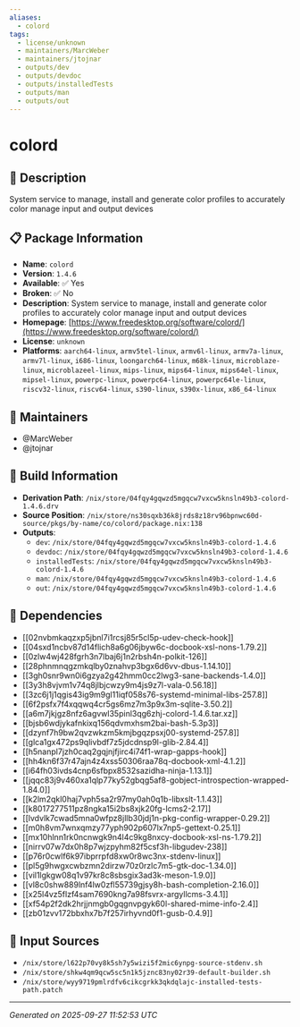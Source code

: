 ```yaml
---
aliases:
  - colord
tags:
  - license/unknown
  - maintainers/MarcWeber
  - maintainers/jtojnar
  - outputs/dev
  - outputs/devdoc
  - outputs/installedTests
  - outputs/man
  - outputs/out
---
```


# colord

## 📝 Description

System service to manage, install and generate color profiles to accurately color manage input and output devices

## 📋 Package Information

- **Name**: `colord`
- **Version**: `1.4.6`
- **Available**: ✅ Yes
- **Broken**: ✅ No
- **Description**: System service to manage, install and generate color profiles to accurately color manage input and output devices
- **Homepage**: [https://www.freedesktop.org/software/colord/](https://www.freedesktop.org/software/colord/)
- **License**: `unknown`
- **Platforms**: `aarch64-linux`, `armv5tel-linux`, `armv6l-linux`, `armv7a-linux`, `armv7l-linux`, `i686-linux`, `loongarch64-linux`, `m68k-linux`, `microblaze-linux`, `microblazeel-linux`, `mips-linux`, `mips64-linux`, `mips64el-linux`, `mipsel-linux`, `powerpc-linux`, `powerpc64-linux`, `powerpc64le-linux`, `riscv32-linux`, `riscv64-linux`, `s390-linux`, `s390x-linux`, `x86_64-linux`
## 👥 Maintainers

- @MarcWeber
- @jtojnar


## 🔧 Build Information

- **Derivation Path**: `/nix/store/04fqy4gqwzd5mgqcw7vxcw5knsln49b3-colord-1.4.6.drv`
- **Source Position**: `/nix/store/ns30sqxb36k8jrds8z18rv96bpnwc60d-source/pkgs/by-name/co/colord/package.nix:138`
- **Outputs**:
  - `dev`:  `/nix/store/04fqy4gqwzd5mgqcw7vxcw5knsln49b3-colord-1.4.6`
  - `devdoc`:  `/nix/store/04fqy4gqwzd5mgqcw7vxcw5knsln49b3-colord-1.4.6`
  - `installedTests`:  `/nix/store/04fqy4gqwzd5mgqcw7vxcw5knsln49b3-colord-1.4.6`
  - `man`:  `/nix/store/04fqy4gqwzd5mgqcw7vxcw5knsln49b3-colord-1.4.6`
  - `out`:  `/nix/store/04fqy4gqwzd5mgqcw7vxcw5knsln49b3-colord-1.4.6`

## 🔗 Dependencies

- [[02nvbmkaqzxp5jbnl7i1rcsj85r5cl5p-udev-check-hook]]
- [[04sxd1ncbv87d14flich8a6g06jbyw6c-docbook-xsl-nons-1.79.2]]
- [[0zlw4wj428fgrh3n7lbaj6j1n2rbsh4n-polkit-126]]
- [[28phnmnqgzmkqlby0znahvp3bgx6d6vv-dbus-1.14.10]]
- [[3gh0snr9wn0i6gzya2g42hmm0cc2lwg3-sane-backends-1.4.0]]
- [[3y3h8vjvm1v74q8jlbjcwzy9m4js9z7l-vala-0.56.18]]
- [[3zc6j1j1qgis43ig9m9gl11iqf058s76-systemd-minimal-libs-257.8]]
- [[6f2psfx7f4xqqwq4cr5gs6mz7m3p9x3m-sqlite-3.50.2]]
- [[a6m7jkjgz8nfz6agvwl35pinl3qg6zhj-colord-1.4.6.tar.xz]]
- [[bjsb6wdjykafnkixq156qdvmxhsm2bai-bash-5.3p3]]
- [[dzynf7h9bw2qvzwkzm5kmjbgqzpsxj00-systemd-257.8]]
- [[glca1gx472ps9qlivbdf7z5jdcdnsp9l-glib-2.84.4]]
- [[h5nanpl7jzh0caq2gqjnjfjirc4i74f1-wrap-gapps-hook]]
- [[hh4kn6f37r47ajn4z4xss50306raa78q-docbook-xml-4.1.2]]
- [[i64fh03ivds4cnp6sfbpx8532sazidha-ninja-1.13.1]]
- [[jqqc83j9v460xa1qlp77ky52gbqg5af8-gobject-introspection-wrapped-1.84.0]]
- [[k2lm2qkl0haj7vph5sa2r97my0ah0q1b-libxslt-1.1.43]]
- [[k8017277511pz8ngka15i2bs8xjk20fg-lcms2-2.17]]
- [[lvdvlk7cwad5mna0wfpz8jllb30jdj1n-pkg-config-wrapper-0.29.2]]
- [[m0h8vm7wnxqmzy77yph902p607lx7np5-gettext-0.25.1]]
- [[mx10hlnn1rk0ncnwgk9n4l4c9kg8nxcy-docbook-xsl-ns-1.79.2]]
- [[nirrv07w7dx0h8p7wjzpyhm82f5csf3h-libgudev-238]]
- [[p76r0cwlf6k97ibprrpfd8xw0r8wc3nx-stdenv-linux]]
- [[pl5g9hwgxcwbzmn2dirzw70z0rzlc7m5-gtk-doc-1.34.0]]
- [[vil1lgkgw08q1v97kr8c8sbsgix3ad3k-meson-1.9.0]]
- [[vl8c0shw889lnf4lw0zfl55739gjsy8h-bash-completion-2.16.0]]
- [[x25l4vz5flzf4sam7690kng7a98fsvrx-argyllcms-3.4.1]]
- [[xf54p2f2dk2hrjjnmgb0gqgnvpgyk60l-shared-mime-info-2.4]]
- [[zb01zvv172bbxhx7b7f257irhyvnd0f1-gusb-0.4.9]]

## 📁 Input Sources

- `/nix/store/l622p70vy8k5sh7y5wizi5f2mic6ynpg-source-stdenv.sh`
- `/nix/store/shkw4qm9qcw5sc5n1k5jznc83ny02r39-default-builder.sh`
- `/nix/store/wyy9719pmlrdfv6cikcgrkk3qkdqlajc-installed-tests-path.patch`

---
*Generated on 2025-09-27 11:52:53 UTC*
